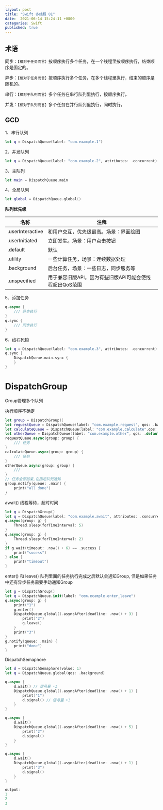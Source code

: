 ```yaml
---
layout: post
title: "Swift 多线程 01"
date:  2021-06-14 15:24:11 +0800
categories: Swift
published: true
---
```

<link rel="stylesheet" href="/assets/css/style.css">


## 术语

同步：`【相对于任务而言】`按顺序执行多个任务，在一个线程里按顺序执行，结束顺序是固定的。

异步：`【相对于任务而言】`按顺序执行多个任务，在多个线程里执行，结束的顺序是随机的。

串行：`【相对于队列而言】`多个任务在串行队列里执行，按顺序执行。

并发：`【相对于队列而言】`多个任务在并行队列里执行，同时执行。

## GCD

1、串行队列

```swift
let q = DispatchQueue(label: "com.example.1")
```

2、并发队列

```swift
let q = DispatchQueue(label: "com.example.2", attributes: .concurrent)
```
3、主队列
```swift
let main = DispatchQueue.main
```
4、全局队列
```swift
let global = DispatchQueue.global()
```

**队列优先级**

|  名称   | 注释  |
|  ----  | ----  |
|.userInteractive  | 和用户交互，优先级最高。场景：界面绘图 |
|.userInitiated  | 立即发生。场景：用户点击按钮 |
|.default|默认|
|.utility|一些计算任务，场景：连续数据处理|
|.background|后台任务，场景：一些日志，同步服务等|
|.unspecified|用于兼容旧版API，因为有些旧版API可能会使线程超出QoS范围|

5、添加任务
```swift
q.async {
    /// 异步执行
}
q.sync {
    /// 同步执行
}
```

6、线程死锁
```swift
let q = DispatchQueue(label: "com.example.3", attributes: .concurrent)
q.sync {
    DispatchQueue.main.sync {
    }
}
```

# DispatchGroup

Group管理多个队列

执行顺序不确定
```swift
let group = DispatchGroup()
let requestQueue = DispatchQueue(label: "com.example.request", qos: .background)
let calculateQueue = DispatchQueue(label: "com.example.calculate",qos: .utility)
let otherQueue = DispatchQueue(label: "com.example.other", qos: .default)
requestQueue.async(group: group) {
    /// 任务
}
calculateQueue.async(group: group) {
    /// 任务
}
otherQueue.async(group: group) {
    /// 
}
// 任务全部结束,在指定队列通知
group.notify(queue: .main) {
    print("all done")
}
```

await() 线程等待，超时时间
```swift
let g = DispatchGroup()
let q = DispatchQueue(label: "com.example.await", attributes: .concurrent)
q.async(group: g) {
    Thread.sleep(forTimeInterval: 5)
}
q.async(group: g) {
    Thread.sleep(forTimeInterval: 2)
}
if g.wait(timeout: .now() + 6) == .success {
    print("sucess")
} else {
    print("timeout")
}
```

enter() 和 leave()
队列里面的任务执行完成之后默认会通知Group, 但是如果任务中还有异步任务需要手动通知Group
```swift
let g = DispatchGroup()
let q = DispatchQueue.init(label: "com.ecample.enter_leave")
q.async(group: g) {
    print("1")
    g.enter()
    DispatchQueue.global().asyncAfter(deadline: .now() + 3) {
        print("2")
        g.leave()
    }
    print("3")
}
g.notify(queue: .main) {
    print("done")
}
```

DispatchSemaphore

```swift
let d = DispatchSemaphore(value: 1)
let q = DispatchQueue.global(qos: .background)

q.async {
    d.wait() // 信号量 -1
    DispatchQueue.global().asyncAfter(deadline: .now() + 1) {
        print("1")
        d.signal() // 信号量 +1
    }
}

q.async {
    d.wait()
    DispatchQueue.global().asyncAfter(deadline: .now() + 5) {
        print("2")
        d.signal()
    }
}

q.async {
    d.wait()
    DispatchQueue.global().asyncAfter(deadline: .now() + 1) {
        print("3")
        d.signal()
    }
}

output:
1
2
3
```


